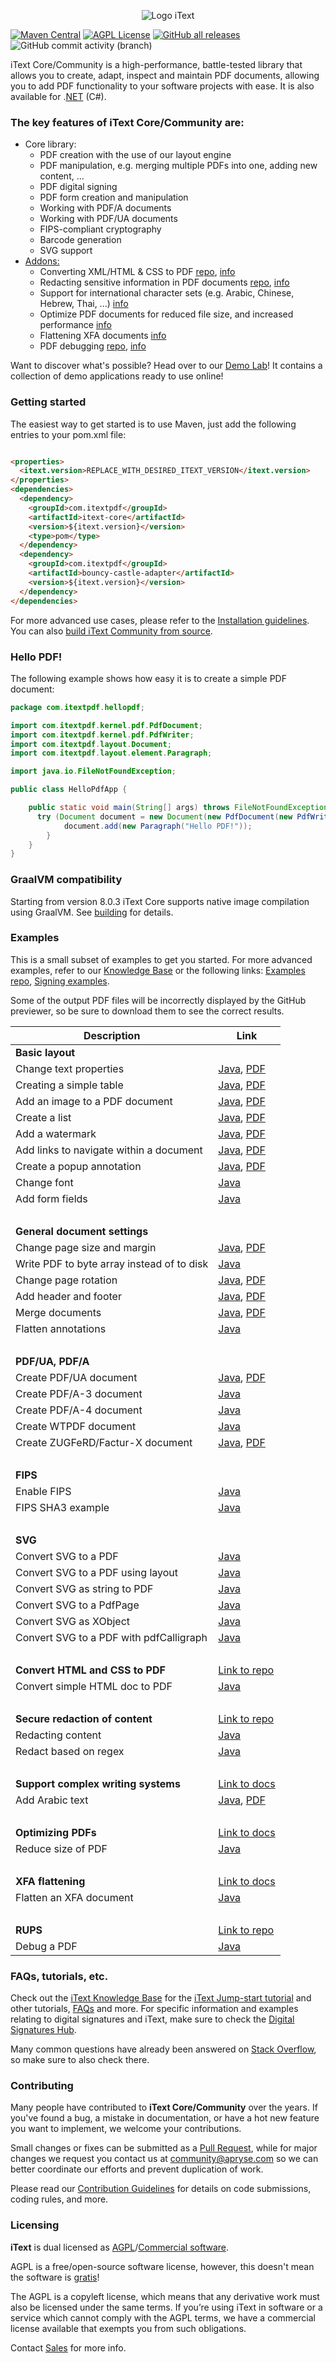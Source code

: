 <p align="center">
    <img src="./assets/iText_Logo_Small.png" alt="Logo iText">
</p>

[![Maven Central](https://img.shields.io/maven-central/v/com.itextpdf/itext-core)](https://mvnrepository.com/artifact/com.itextpdf/itext-core)
[![AGPL License](https://img.shields.io/badge/license-AGPL-blue.svg)](https://github.com/itext/itext7/blob/master/LICENSE.md)
[![GitHub all releases](https://img.shields.io/github/downloads/itext/itext7/total)](https://github.com/itext/itext7/releases/latest)
![GitHub commit activity (branch)](https://img.shields.io/github/commit-activity/m/itext/itext7)

iText Core/Community is a high-performance, battle-tested library that allows you to create, adapt,
inspect and maintain PDF documents, allowing you to add PDF
functionality to your software projects with ease. It is also available for .[NET][itext7net] (C#).

### The key features of iText Core/Community are:

* Core library:
  * PDF creation with the use of our layout engine
  * PDF manipulation, e.g. merging multiple PDFs into one, adding new content, ...
  * PDF digital signing 
  * PDF form creation and manipulation
  * Working with PDF/A documents
  * Working with PDF/UA documents
  * FIPS-compliant cryptography
  * Barcode generation
  * SVG support
* [Addons:][all products]
  * Converting XML/HTML & CSS to PDF [repo][pdfhtml], [info][pdfhtmlproduct]
  * Redacting sensitive information in PDF documents [repo][pdfsweep], [info][pdfsweepproduct]
  * Support for international character sets (e.g. Arabic, Chinese, Hebrew, Thai, ...) [info][calligraph]
  * Optimize PDF documents for reduced file size, and increased performance [info][optimizer]
  * Flattening XFA documents [info][xfa]
  * PDF debugging [repo][rups], [info][rupsproduct]

Want to discover what's possible? Head over to our [Demo Lab](https://itextpdf.com/demos)! It contains a collection of
demo applications ready to use online!

### Getting started

The easiest way to get started is to use Maven, just add the following entries to your pom.xml file:

```html

<properties>
  <itext.version>REPLACE_WITH_DESIRED_ITEXT_VERSION</itext.version>
</properties>
<dependencies>
  <dependency>
    <groupId>com.itextpdf</groupId>
    <artifactId>itext-core</artifactId>
    <version>${itext.version}</version>
    <type>pom</type>
  </dependency>
  <dependency>
    <groupId>com.itextpdf</groupId>
    <artifactId>bouncy-castle-adapter</artifactId>
    <version>${itext.version}</version>
  </dependency>
</dependencies>
```

For more advanced use cases, please refer to
the [Installation guidelines](https://kb.itextpdf.com/home/it7kb/installation-guidelines).
You can also [build iText Community from source][building].

### Hello PDF!

The following example shows how easy it is to create a simple PDF document:

```java
package com.itextpdf.hellopdf;

import com.itextpdf.kernel.pdf.PdfDocument;
import com.itextpdf.kernel.pdf.PdfWriter;
import com.itextpdf.layout.Document;
import com.itextpdf.layout.element.Paragraph;

import java.io.FileNotFoundException;

public class HelloPdfApp {

    public static void main(String[] args) throws FileNotFoundException {
      try (Document document = new Document(new PdfDocument(new PdfWriter("./hello-pdf.pdf")))) {
            document.add(new Paragraph("Hello PDF!"));
        }
    }
}
```

### GraalVM compatibility
Starting from version 8.0.3 iText Core supports native image compilation using GraalVM. See [building] for details. 

### Examples

This is a small subset of examples to get you started. For more advanced examples, refer to our [Knowledge Base](https://kb.itextpdf.com/home/it7kb/examples) or the following links:
[Examples repo](https://github.com/itext/i7js-examples), [Signing examples](https://github.com/itext/i7js-signing-examples). 

Some of the output PDF files will be incorrectly displayed by the GitHub previewer, so be sure to download them to see the correct
results.

| Description                                | Link                                                                                                                                                                                                                                                                                  |
|--------------------------------------------|---------------------------------------------------------------------------------------------------------------------------------------------------------------------------------------------------------------------------------------------------------------------------------------|
| **Basic layout**                           |                                                                                                                                                                                                                                                                                       |
| Change text properties                     | [Java](https://github.com/itext/itext-publications-examples-java/blob/master/src/main/java/com/itextpdf/samples/sandbox/layout/ParagraphTextWithStyle.java), [PDF](https://github.com/itext/itext-publications-examples-java/blob/master/cmpfiles/sandbox/layout/cmp_paragraphTextWithStyle.pdf)                            |
| Creating a simple table                    | [Java](https://github.com/itext/itext-publications-examples-java/blob/master/src/main/java/com/itextpdf/samples/sandbox/tables/SimpleTable9.java),  [PDF](https://github.com/itext/itext-publications-examples-java/blob/master/cmpfiles/sandbox/tables/cmp_simple_table9.pdf)                                              |
| Add an image to a PDF document             | [Java](https://github.com/itext/itext-publications-examples-java/blob/master/src/main/java/com/itextpdf/samples/sandbox/images/MultipleImages.java), [PDF](https://github.com/itext/itext-publications-examples-java/blob/master/cmpfiles/sandbox/images/cmp_multiple_images.pdf)                                           |
| Create a list                              | [Java](https://github.com/itext/itext-publications-examples-java/blob/master/src/main/java/com/itextpdf/samples/sandbox/objects/NestedLists.java), [PDF](https://github.com/itext/itext-publications-examples-java/blob/master/cmpfiles/sandbox/objects/cmp_nested_list.pdf)                                                |                                                                                                                                                                                                      
| Add a watermark                            | [Java](https://github.com/itext/itext-publications-examples-java/blob/master/src/main/java/com/itextpdf/samples/sandbox/events/Watermarking.java),  [PDF](https://github.com/itext/itext-publications-examples-java/blob/master/cmpfiles/sandbox/events/cmp_watermarkings.pdf)                                              |
| Add links to navigate within a document    | [Java](https://github.com/itext/itext-publications-examples-java/blob/master/src/main/java/com/itextpdf/samples/sandbox/annotations/AddLinkAnnotation5.java),  [PDF](https://github.com/itext/itext-publications-examples-java/blob/master/cmpfiles/sandbox/annotations/cmp_add_link_annotation5.pdf)                       |
| Create a popup annotation                  | [Java](https://github.com/itext/itext-publications-examples-java/blob/master/src/main/java/com/itextpdf/samples/sandbox/annotations/MovePopup.java),  [PDF](https://github.com/itext/itext-publications-examples-java/blob/master/cmpfiles/sandbox/annotations/cmp_move_popup.pdf)                                          |
| Change font                                | [Java](https://github.com/itext/itext-publications-examples-java/blob/master/src/main/java/com/itextpdf/samples/sandbox/layout/ParagraphTextWithStyle.java)                                                                                                                                              |
| Add form fields                            | [Java](https://kb.itextpdf.com/home/it7kb/examples/forms-in-itext-core-8-0-0)                                                                                                                                                                                                         |
| <br>                                       |                                                                                                                                                                                                                                                                                       |
| **General document settings**              |                                                                                                                                                                                                                                                                                       |
| Change page size and margin                | [Java](https://github.com/itext/itext-publications-examples-java/blob/master/src/main/java/com/itextpdf/samples/sandbox/layout/PageSizeAndMargins.java),  [PDF](https://github.com/itext/itext-publications-examples-java/blob/master/cmpfiles/sandbox/layout/cmp_pageSizeAndMargins.pdf)                                   |
| Write PDF to byte array instead of to disk | [Java](https://stackoverflow.com/a/67411657/10015628)                                                                                                                                                                                                                                 |
| Change page rotation                       | [Java](https://github.com/itext/itext-publications-examples-java/blob/master/src/main/java/com/itextpdf/samples/sandbox/events/PageRotation.java),  [PDF](https://github.com/itext/itext-publications-examples-java/blob/master/cmpfiles/sandbox/events/cmp_page_rotation.pdf)                                              |
| Add header and footer                      | [Java](https://github.com/itext/itext-publications-examples-java/blob/master/src/main/java/com/itextpdf/samples/sandbox/events/TextFooter.java),  [PDF](https://github.com/itext/itext-publications-examples-java/blob/master/cmpfiles/sandbox/events/cmp_text_footer.pdf)                                                  |
| Merge documents                            | [Java](https://github.com/itext/itext-publications-examples-java/blob/master/src/main/java/com/itextpdf/samples/sandbox/merge/AddCover1.java),  [PDF](https://github.com/itext/itext-publications-examples-java/blob/master/cmpfiles/sandbox/merge/cmp_add_cover.pdf)                                                       |
| Flatten annotations                        | [Java](https://kb.itextpdf.com/home/it7kb/examples/high-level-annotation-flattening)                                                                                                                                                                                                  |
| <br>                                       |                                                                                                                                                                                                                                                                                       |
| **PDF/UA, PDF/A**                          |                                                                                                                                                                                                                                                                                       |
| Create PDF/UA document                     | [Java](https://github.com/itext/itext-publications-examples-java/blob/master/src/main/java/com/itextpdf/samples/sandbox/pdfua/PdfUA.java),  [PDF](https://github.com/itext/itext-publications-examples-java/blob/master/cmpfiles/sandbox/pdfua/cmp_pdf_ua.pdf)                                                              |
| Create PDF/A-3 document                    | [Java](https://github.com/itext/itext-publications-examples-java/blob/master/src/main/java/com/itextpdf/samples/sandbox/pdfa/PdfA3.java)                                                                                                                                                                 |
| Create PDF/A-4 document                    | [Java](https://github.com/itext/itext-publications-examples-java/blob/master/src/main/java/com/itextpdf/samples/sandbox/pdfa/PdfA4.java)                                                                                                                                              |
| Create WTPDF document                      | [Java](https://github.com/itext/itext-publications-examples-java/blob/master/src/main/java/com/itextpdf/samples/sandbox/pdfua/Wtpdf.java)                                                                                                                                             |
| Create ZUGFeRD/Factur-X document           | [Java](https://github.com/itext/itext-publications-examples-java/blob/master/src/main/java/com/itextpdf/samples/sandbox/zugferd/BasicSample.java), [PDF](https://github.com/itext/itext-publications-examples-java/blob/master/cmpfiles/sandbox/zugferd/cmp_invoice_with_zugferd.pdf) |
| <br>                                       |                                                                                                                                                                                                                                                                                       |
| **FIPS**                                   |                                                                                                                                                                                                                                                                                       |
| Enable FIPS                                | [Java](https://kb.itextpdf.com/home/it7kb/releases/release-itext-core-8-0-0/breaking-changes-for-itext-core-8-0-0/bouncy-castle-changes)                                                                                                                                              |
| FIPS SHA3  example                         | [Java](https://kb.itextpdf.com/home/it7kb/examples/fips-sha3-examples-for-itext-core-8-0-0)                                                                                                                                                                                           |
| <br>                                       |                                                                                                                                                                                                                                                                                       |
| **SVG**                                    |                                                                                                                                                                                                                                                                                       |
| Convert SVG to a PDF                       | [Java](https://github.com/itext/itext-publications-examples-java/blob/develop/src/main/java/com/itextpdf/samples/sandbox/svg/ConvertSvgToPdf.java)                                                                                                                                   |
| Convert SVG to a PDF using layout          | [Java](https://github.com/itext/itext-publications-examples-java/blob/develop/src/main/java/com/itextpdf/samples/sandbox/svg/ConvertSvgToLayoutImage.java)                                                                                                                              |
| Convert SVG as string to PDF               | [Java](https://github.com/itext/itext-publications-examples-java/blob/develop/src/main/java/com/itextpdf/samples/sandbox/svg/ConvertSvgStringToPdf.java)                                                                                                                                |
| Convert SVG to a PdfPage                   | [Java](https://github.com/itext/itext-publications-examples-java/blob/develop/src/main/java/com/itextpdf/samples/sandbox/svg/ConvertSvgToPdfPage.java)                                                                                                                                  |
| Convert SVG as XObject                     | [Java](https://github.com/itext/itext-publications-examples-java/blob/develop/src/main/java/com/itextpdf/samples/sandbox/svg/ConvertSvgToXObject.java)                                                                                                                                  |
| Convert SVG to a PDF with pdfCalligraph    | [Java](https://github.com/itext/itext-publications-examples-java/blob/develop/src/main/java/com/itextpdf/samples/sandbox/svg/ConvertSvgToPdfWithPdfCalligraph.java)                                                                                                                     |
| <br>                                       |                                                                                                                                                                                                                                                                                       |
| **Convert HTML and CSS to PDF**            | [Link to repo](https://github.com/itext/i7j-pdfhtml)                                                                                                                                                                                                                                  |
| Convert simple HTML doc to PDF             | [Java](https://kb.itextpdf.com/home/it7kb/ebooks/itext-7-converting-html-to-pdf-with-pdfhtml)                                                                                                                                                                                         |
| <br>                                       |                                                                                                                                                                                                                                                                                       |
| **Secure redaction of content**            | [Link to repo](https://github.com/itext/i7j-pdfsweep)                                                                                                                                                                                                                                 |
| Redacting content                          | [Java](https://kb.itextpdf.com/home/it7kb/examples/removing-content-with-pdfsweep)                                                                                                                                                                                                    |
| Redact based on regex                      | [Java](https://itextpdf.com/products/pdf-redaction-pdfsweep)                                                                                                                                                                                                                          |
| <br>                                       |                                                                                                                                                                                                                                                                                       |
| **Support complex writing systems**        | [Link to docs](https://itextpdf.com/products/pdfcalligraph)                                                                                                                                                                                                                           |
| Add Arabic text                            | [Java](https://github.com/itext/itext-publications-examples-java/blob/master/src/main/java/com/itextpdf/samples/sandbox/typography/arabic/ArabicWordSpacing.java), [PDF](https://github.com/itext/itext-publications-examples-java/blob/master/cmpfiles/sandbox/typography/cmp_ArabicWordSpacing.pdf)                       |
| <br>                                       |                                                                                                                                                                                                                                                                                       |
| **Optimizing PDFs**                        | [Link to docs](https://itextpdf.com/products/compress-pdf-pdfoptimizer)                                                                                                                                                                                                               |
| Reduce size of PDF                         | [Java](https://itextpdf.com/products/compress-pdf-pdfoptimizer)                                                                                                                                                                                                                       |
| <br>                                       |                                                                                                                                                                                                                                                                                       |
| **XFA flattening**                         | [Link to docs](https://itextpdf.com/products/flatten-pdf-pdfxfa)                                                                                                                                                                                                                      |
| Flatten an XFA document                    | [Java](https://itextpdf.com/products/flatten-pdf-pdfxfa)                                                                                                                                                                                                                              |
| <br>                                       |                                                                                                                                                                                                                                                                                       |
| **RUPS**                                   | [Link to repo](https://github.com/itext/i7j-rups)                                                                                                                                                                                                                                     |
| Debug a PDF                                | [Java](https://github.com/itext/i7j-rups/releases/latest)                                                                                                                                                                                                                             |


### FAQs, tutorials, etc. ###
Check out the [iText Knowledge Base](https://kb.itextpdf.com) for the [iText Jump-start tutorial](https://kb.itextpdf.com/home/it7kb/ebooks/itext-jump-start-tutorial-for-java) and other tutorials, [FAQs](https://kb.itextpdf.com/home/it7kb/faq) and more. For specific information and examples relating to digital signatures and iText, make sure to check the [Digital Signatures Hub](https://kb.itextpdf.com/home/it7kb/digital-signatures-hub).

Many common questions have already been answered
on [Stack Overflow](https://stackoverflow.com/questions/tagged/itext+itext7), so make sure to also check there.

### Contributing

Many people have contributed to **iText Core/Community** over the years. If you've found a bug, a mistake in documentation, or have a hot new feature you want to implement, we welcome your contributions.

Small changes or fixes can be submitted as a [Pull Request](https://github.com/itext/itext7/pulls), while for major changes we request you contact us at community@apryse.com so we can better coordinate our efforts and prevent duplication of work.

Please read our [Contribution Guidelines][contributing] for details on code submissions, coding rules, and more.

### Licensing

**iText** is dual licensed as [AGPL][agpl]/[Commercial software][sales].

AGPL is a free/open-source software license, however, this doesn't mean the software is [gratis][gratis]!

The AGPL is a copyleft license, which means that any derivative work must also be licensed under the same terms. If you’re using iText in software or a service which cannot comply with the AGPL terms, we have a commercial license available that exempts you from such obligations.

Contact [Sales] for more info.

[agpl]: LICENSE.md

[building]: BUILDING.md

[contributing]: CONTRIBUTING.md

[layoutMd]: layout/README.md

[itext]: https://itextpdf.com/

[github]: https://github.com/itext/itext7

[latest]: https://github.com/itext/itext7/releases/latest

[sales]: https://itextpdf.com/sales

[gratis]: https://en.wikipedia.org/wiki/Gratis_versus_libre

[rups]: https://github.com/itext/i7j-rups

[pdfhtml]: https://github.com/itext/i7j-pdfhtml

[pdfsweep]: https://github.com/itext/i7j-pdfsweep

[itext7net]: https://github.com/itext/itext7-dotnet

[pdfsweepproduct]: https://itextpdf.com/products/pdf-redaction-pdfsweep

[optimizer]: https://itextpdf.com/products/compress-pdf-pdfoptimizer

[all products]: https://itextpdf.com/products

[pdfhtmlproduct]: https://itextpdf.com/products/itext-pdf-html

[xfa]: https://itextpdf.com/products/flatten-pdf-pdfxfa

[rupsproduct]: https://itextpdf.com/products/rups

[calligraph]: https://itextpdf.com/products/pdfcalligraph
